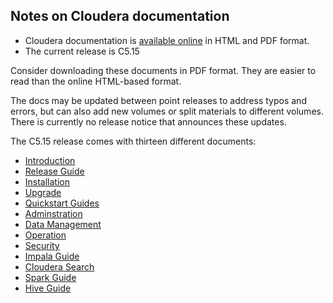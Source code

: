 ## Notes on Cloudera documentation

* Cloudera documentation is [available online](http://www.cloudera.com/documentation.html) in HTML and PDF format.
* The current release is C5.15

Consider downloading these documents in PDF format. They are 
easier to read than the online HTML-based format.

The docs may be updated between point releases to address typos and
errors, but can also add new volumes or split materials to different
volumes. There is currently no release notice that announces these
updates.

The C5.15 release comes with thirteen different documents:


* [Introduction](http://www.cloudera.com/content/www/en-us/documentation/enterprise/latest/PDF/cloudera-introduction.pdf)
* [Release Guide](http://www.cloudera.com/content/www/en-us/documentation/enterprise/latest/PDF/cloudera-releases.pdf)
* [Installation](http://www.cloudera.com/content/www/en-us/documentation/enterprise/latest/PDF/cloudera-installation.pdf)
* [Upgrade](http://www.cloudera.com/content/www/en-us/documentation/enterprise/latest/PDF/cloudera-upgrade.pdf)
* [Quickstart Guides](http://www.cloudera.com/content/www/en-us/documentation/enterprise/latest/PDF/cloudera-quickstart.pdf)
* [Adminstration](http://www.cloudera.com/documentation/enterprise/latest/PDF/cloudera-administration.pdf)
* [Data Management](http://www.cloudera.com/documentation/enterprise/latest/PDF/cloudera-datamgmt.pdf)
* [Operation](http://www.cloudera.com/documentation/enterprise/latest/PDF/cloudera-operation.pdf)
* [Security](http://www.cloudera.com/documentation/enterprise/latest/PDF/cloudera-security.pdf)
* [Impala Guide](http://www.cloudera.com/documentation/enterprise/latest/PDF/cloudera-impala.pdf)
* [Cloudera Search](http://www.cloudera.com/documentation/enterprise/latest/PDF/cloudera-search.pdf)
* [Spark Guide](http://www.cloudera.com/content/www/en-us/documentation/enterprise/latest/PDF/cloudera-spark.pdf)
* [Hive Guide](http://www.cloudera.com/content/www/en-us/documentation/enterprise/latest/PDF/cloudera-hive.pdf)
